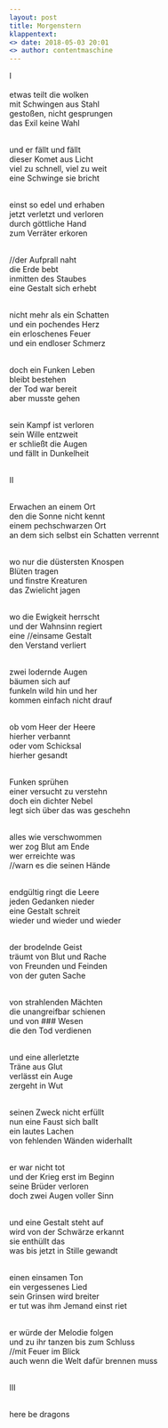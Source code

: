 ```yaml
---
layout: post
title: Morgenstern
klappentext:
<> date: 2018-05-03 20:01
<> author: contentmaschine
---
```

&#8544; <br> <br>
etwas teilt die wolken <br>
mit Schwingen aus Stahl <br>
gestoßen, nicht gesprungen <br>
das Exil keine Wahl <br> <br>

und er fällt und fällt <br>
dieser Komet aus Licht <br>
viel zu schnell, viel zu weit <br>
eine Schwinge sie bricht <br> <br>

einst so edel und erhaben <br>
jetzt verletzt und verloren <br>
durch göttliche Hand <br>
zum Verräter erkoren <br> <br>

//der Aufprall naht <br>
die Erde bebt <br>
inmitten des Staubes <br>
eine Gestalt sich erhebt <br> <br>

nicht mehr als ein Schatten <br>
und ein pochendes Herz <br>
ein erloschenes Feuer  <br>
und ein endloser Schmerz <br> <br>

doch ein Funken Leben <br>
bleibt bestehen <br>
der Tod war bereit <br>
aber musste gehen <br> <br>

sein Kampf ist verloren <br>
sein Wille entzweit <br>
er schließt die Augen <br>
und fällt in Dunkelheit <br> <br>

&#8545; <br> <br>

Erwachen an einem Ort <br>
den die Sonne nicht kennt <br>
einem pechschwarzen Ort <br>
an dem sich selbst ein Schatten verrennt <br> <br>

wo nur die düstersten Knospen <br>
Blüten tragen <br>
und finstre Kreaturen <br>
das Zwielicht jagen <br> <br>

wo die Ewigkeit herrscht <br>
und der Wahnsinn regiert <br> 
eine //einsame Gestalt <br>
den Verstand verliert <br> <br>

zwei lodernde Augen <br>
bäumen sich auf <br>
funkeln wild hin und her  <br>
kommen einfach nicht drauf <br> <br>

ob vom Heer der Heere <br>
hierher verbannt <br>
oder vom Schicksal <br>
hierher gesandt <br> <br>

Funken sprühen <br>
einer versucht zu verstehn <br>
doch ein dichter Nebel <br>
legt sich über das was geschehn <br> <br>

alles wie verschwommen <br>
wer zog Blut am Ende <br>
wer erreichte was <br>
//warn es die seinen Hände <br> <br>


endgültig ringt die Leere <br>
jeden Gedanken nieder <br>
eine Gestalt schreit <br>
wieder und wieder und wieder <br> <br>

der brodelnde Geist <br>
träumt von Blut und Rache <br>
von Freunden und Feinden <br>
von der guten Sache <br> <br>

von strahlenden Mächten <br>
die unangreifbar schienen <br>
und von ### Wesen <br>
die den Tod verdienen <br> <br>


und eine allerletzte  <br>
Träne aus Glut <br>
verlässt ein Auge <br>
zergeht in Wut <br> <br>

seinen Zweck nicht erfüllt <br>
nun eine Faust sich ballt <br>
ein lautes Lachen <br>
von fehlenden Wänden widerhallt <br> <br>

er war nicht tot <br>
und der Krieg erst im Beginn <br>
seine Brüder verloren <br>
doch zwei Augen voller Sinn <br> <br>

und eine Gestalt steht auf <br>
wird von der Schwärze erkannt <br>
sie enthüllt das <br>
was bis jetzt in Stille gewandt <br> <br>

einen einsamen Ton <br>
ein vergessenes Lied <br>
sein Grinsen wird breiter <br>
er tut was ihm Jemand einst riet <br> <br>

er würde der Melodie folgen <br>
und zu ihr tanzen bis zum Schluss <br>
//mit Feuer im Blick <br>
auch wenn die Welt dafür brennen muss <br> <br>

&#8546; <br> <br>

here be dragons <br>
